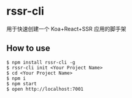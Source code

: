 # rssr-cli

用于快速创建一个 Koa+React+SSR 应用的脚手架

## How to use
```
$ npm install rssr-cli -g
$ rssr-cli init <Your Project Name>
$ cd <Your Project Name>
$ npm i
$ npm start
$ open http://localhost:7001
```